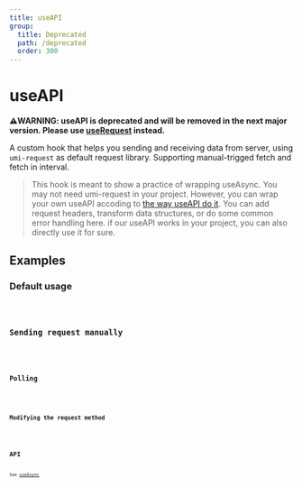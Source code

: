 ```yaml
---
title: useAPI
group:
  title: Deprecated
  path: /deprecated
  order: 300
---
```


# useAPI

<Alert>
<b>⚠️WARNING: useAPI is deprecated and will be removed in the next major version. Please use <a href="/async">useRequest</a> instead.</b>
</Alert>

A custom hook that helps you sending and receiving data from server, using `umi-request` as default request library.
Supporting manual-trigged fetch and fetch in interval.
> This hook is meant to show a practice of wrapping useAsync. You may not need umi-request in your project. However, you can wrap your own useAPI accoding to [the way useAPI do it](https://github.com/wetrial/hooks/blob/master/src/useAPI/index.ts). You can add request headers, transform data structures, or do some common error handling here. if our useAPI works in your project, you can also directly use it for sure.

## Examples

### Default usage

<code src="./demo/demo1.tsx" />


### Sending request manually

<code src="./demo/demo2.tsx" />


### Polling

<code src="./demo/demo3.tsx" />


### Modifying the request method

<code src="./demo/demo4.tsx" />


## API

See [useAsync](./useAsync)